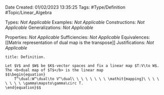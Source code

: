 <div class="topSpace"></div>

Date Created: 01/02/2023 13:35:25
Tags: #Type/Definition #Topic/Linear_Algebra

Types: <i>Not Applicable</i>
Examples: <i>Not Applicable</i>
Constructions: <i>Not Applicable</i>
Generalizations: <i>Not Applicable</i>

Properties: <i>Not Applicable</i>
Sufficiencies: <i>Not Applicable</i>
Equivalences: [[Matrix representation of dual map is the transpose]]
Justifications: <i>Not Applicable</i>

``` ad-Definition
title: Definition.

Let $V$ and $W$ be $K$-vector spaces and fix a linear map $T:V\to W$. The <b>dual map of $T$</b> is the linear map
$$\begin{equation}
    T^\dual:W^\dual\to V^\dual\ \ \ \ \ \ \ \ \mathit{mapping}\ \ \ \ \ \ \ \ \gamma\mapsto\gamma\circ T.
\end{equation}$$

```
